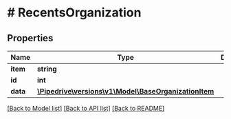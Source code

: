 # # RecentsOrganization

## Properties

Name | Type | Description | Notes
------------ | ------------- | ------------- | -------------
**item** | **string** |  | [optional]
**id** | **int** |  | [optional]
**data** | [**\Pipedrive\versions\v1\Model\BaseOrganizationItem**](BaseOrganizationItem.md) |  | [optional]

[[Back to Model list]](../../README.md#models) [[Back to API list]](../../README.md#endpoints) [[Back to README]](../../README.md)
